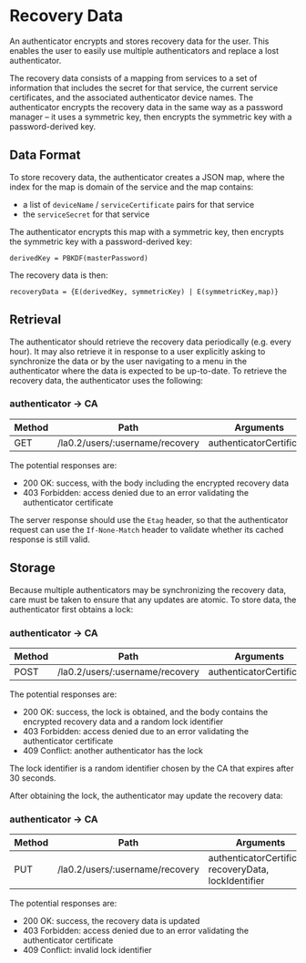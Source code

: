# Recovery Data

An authenticator encrypts and stores recovery data for the user. This enables the user to easily use multiple authenticators and replace a lost authenticator.

The recovery data consists
of a mapping from services to a set of information that includes the secret for
that service, the current service certificates, and the associated authenticator
device names. The authenticator encrypts the recovery data in the same way as a
password manager – it uses a symmetric key, then encrypts the symmetric key with
a password-derived key.

## Data Format

To store recovery data, the authenticator creates a JSON map, where the index
for the map is domain of the service and the map contains:

- a list of `deviceName` / `serviceCertificate` pairs for that service
- the `serviceSecret` for that service

The authenticator encrypts this map with a symmetric key, then encrypts the
symmetric key with a password-derived key:

```
derivedKey = PBKDF(masterPassword)
```

The recovery data is then:

```
recoveryData = {E(derivedKey, symmetricKey) | E(symmetricKey,map)}
```

## Retrieval

The authenticator should retrieve the recovery data periodically (e.g. every
hour). It may also retrieve it in response to a user explicitly asking to
synchronize the data or by the user navigating to a menu in the authenticator
where the data is expected to be up-to-date. To retrieve the recovery data, the
authenticator uses the following:

### authenticator -> CA

| Method | Path                            | Arguments                |
| ------ | ------------------------------- | ------------------------ |
| GET    | /la0.2/users/:username/recovery | authenticatorCertificate |

The potential responses are:

- 200 OK: success, with the body including the encrypted recovery data
- 403 Forbidden: access denied due to an error validating the authenticator
  certificate

The server response should use the `Etag` header, so that the authenticator
request can use the `If-None-Match` header to validate whether its cached
response is still valid.

## Storage

Because multiple authenticators may be synchronizing the recovery data, care
must be taken to ensure that any updates are atomic. To store data, the
authenticator first obtains a lock:

### authenticator -> CA

| Method | Path                            | Arguments                |
| ------ | ------------------------------- | ------------------------ |
| POST   | /la0.2/users/:username/recovery | authenticatorCertificate |

The potential responses are:

- 200 OK: success, the lock is obtained, and the body contains the encrypted
  recovery data and a random lock identifier
- 403 Forbidden: access denied due to an error validating the authenticator
  certificate
- 409 Conflict: another authenticator has the lock

The lock identifier is a random identifier chosen by the CA that expires after
30 seconds.

After obtaining the lock, the authenticator may update the recovery data:

### authenticator -> CA

| Method | Path                            | Arguments                                              |
| ------ | ------------------------------- | ------------------------------------------------------ |
| PUT    | /la0.2/users/:username/recovery | authenticatorCertificate, recoveryData, lockIdentifier |

The potential responses are:

- 200 OK: success, the recovery data is updated
- 403 Forbidden: access denied due to an error validating the authenticator
  certificate
- 409 Conflict: invalid lock identifier
